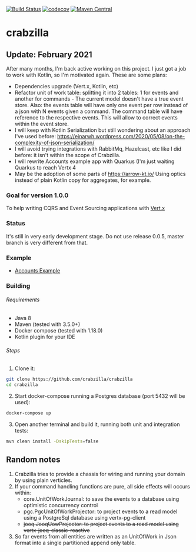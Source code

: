 [![Build Status](https://travis-ci.org/crabzilla/crabzilla.svg?branch=master)](https://travis-ci.org/crabzilla/crabzilla)
[![codecov](https://codecov.io/gh/crabzilla/crabzilla/branch/master/graph/badge.svg)](https://codecov.io/gh/crabzilla/crabzilla)
[![Maven Central](https://maven-badges.herokuapp.com/maven-central/io.github.crabzilla/crabzilla/badge.svg)](http://search.maven.org/#artifactdetails%7Cio.github.crabzilla%7Ccrabzilla%7C0.0.5%7C)

# crabzilla

## Update: February 2021

After many months, I'm back active working on this project. I just got a job to work with Kotlin, so I'm motivated again. These are some plans:

* Dependencies upgrade (Vert.x, Kotlin, etc)
* Refactor unit of work table: splitting it into 2 tables: 1 for events and another for commands - The current model doesn't have a true event store. Also: the events table will have only one event per row instead of a json with N events given a command. The command table will have reference to the respective events. This will allow to correct events within the event store.
* I will keep with Kotlin Serialization but still wondering about an approach I've used before: https://einarwh.wordpress.com/2020/05/08/on-the-complexity-of-json-serialization/
* I will avoid trying integrations with RabbitMq, Hazelcast, etc like I did before: it isn't within the scope of Crabzilla.
* I will rewrite Accounts example app with Quarkus (I'm just waiting Quarkus to reach Vertx 4
* May be the adoption of some parts of https://arrow-kt.io/ Using optics instead of plain Kotlin copy for aggregates, for example.

### Goal for version 1.0.0

To help writing CQRS and Event Sourcing applications with [Vert.x](http://vertx.io/)

### Status

It's still in very early development stage. Do not use release 0.0.5, master branch is very different from that.

### Example
* [Accounts Example](https://github.com/crabzilla/accounts)

### Building

###### Requirements

* Java 8
* Maven (tested with 3.5.0+)
* Docker compose (tested with 1.18.0)
* Kotlin plugin for your IDE

###### Steps

1. Clone it:

```bash
git clone https://github.com/crabzilla/crabzilla
cd crabzilla
```

2. Start docker-compose running a Postgres database (port 5432 will be used):

```bash
docker-compose up
```

3. Open another terminal and build it, running both unit and integration tests:

```bash
mvn clean install -DskipTests=false
```

## Random notes

1. Crabzilla tries to provide a chassis for wiring and running your domain by using plain verticles.
2. If your command handling functions are pure, all side effects will occurs within:
    * core.UnitOfWorkJournal: to save the events to a database using optimistic concurrency control
    * pgc.PgcUnitOfWorkProjector: to project events to a read model using a PostgreSql database using vertx-pg-client
    * ~~jooq.JooqUowProjector: to project events to a read model using vertx-jooq-classic-reactive~~
3. So far events from all entities are written as an UnitOfWork in Json format into a single partitioned append only table.



